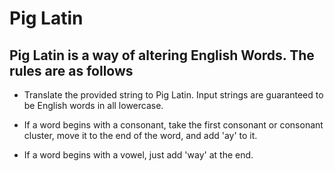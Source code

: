 # Pig Latin

## Pig Latin is a way of altering English Words. The rules are as follows

- Translate the provided string to Pig Latin. Input strings are guaranteed to be English words in all lowercase.

- If a word begins with a consonant, take the first consonant or consonant cluster, move it to the end of the word, and add 'ay' to it.

- If a word begins with a vowel, just add 'way' at the end.
